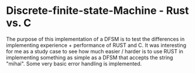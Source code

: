 # Discrete-finite-state-Machine - Rust vs. C
The purpose of this implementation of a DFSM is to test the differences in implementing experience + performance of RUST and C. It was interesting for me as a study case to see how much easier / harder is to use RUST in implementing something as simple as a DFSM that accepts the string "mihai". Some very basic error handling is implemented.

